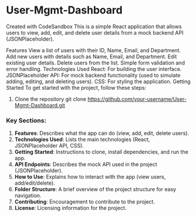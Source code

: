 # User-Mgmt-Dashboard
Created with CodeSandbox
This is a simple React application that allows users to view, add, edit, and delete user details from a mock backend API (JSONPlaceholder).

Features
View a list of users with their ID, Name, Email, and Department.
Add new users with details such as Name, Email, and Department.
Edit existing user details.
Delete users from the list.
Simple form validation and error handling.
Technologies Used
React: For building the user interface.
JSONPlaceholder API: For mock backend functionality (used to simulate adding, editing, and deleting users).
CSS: For styling the application.
Getting Started
To get started with the project, follow these steps:

1. Clone the repository
git clone https://github.com/your-username/User-Mgmt-Dashboard.git

### Key Sections:
1. **Features**: Describes what the app can do (view, add, edit, delete users).
2. **Technologies Used**: Lists the main technologies (React, JSONPlaceholder API, CSS).
3. **Getting Started**: Instructions to clone, install dependencies, and run the app.
4. **API Endpoints**: Describes the mock API used in the project (JSONPlaceholder).
5. **How to Use**: Explains how to interact with the app (view users, add/edit/delete).
6. **Folder Structure**: A brief overview of the project structure for easy navigation.
7. **Contributing**: Encouragement to contribute to the project.
8. **License**: Licensing information for the project.
